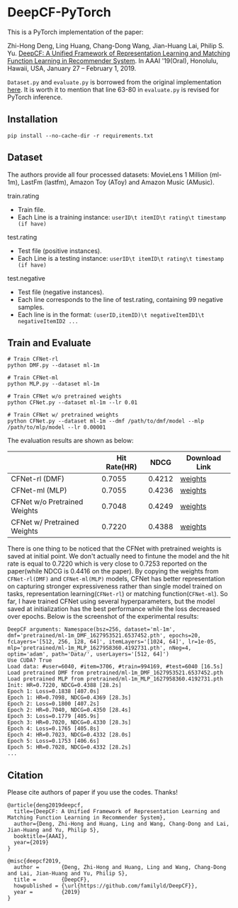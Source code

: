 # DeepCF-PyTorch

This is a PyTorch implementation of the paper:

Zhi-Hong Deng, Ling Huang, Chang-Dong Wang, Jian-Huang Lai, Philip S. Yu. [DeepCF: A Unified Framework of Representation Learning and Matching Function Learning in Recommender System](https://arxiv.org/abs/1901.04704v1). In AAAI '19(Oral), Honolulu, Hawaii, USA, January 27 – February 1, 2019.

`Dataset.py` and `evaluate.py` is borrowed from the original implementation [here](https://github.com/familyld/DeepCF). It is worth it to mention that line 63-80 in `evaluate.py` is revised for PyTorch inference.

## Installation

```shell
pip install --no-cache-dir -r requirements.txt
```

## Dataset

The authors provide all four processed datasets: MovieLens 1 Million (ml-1m), LastFm (lastfm), Amazon Toy (AToy) and Amazon Music (AMusic).

train.rating
- Train file.
- Each Line is a training instance: `userID\t itemID\t rating\t timestamp (if have)`

test.rating
- Test file (positive instances).
- Each Line is a testing instance: `userID\t itemID\t rating\t timestamp (if have)`

test.negative
- Test file (negative instances).
- Each line corresponds to the line of test.rating, containing 99 negative samples.
- Each line is in the format: `(userID,itemID)\t negativeItemID1\t negativeItemID2 ...`

## Train and Evaluate

```shell
# Train CFNet-rl
python DMF.py --dataset ml-1m

# Train CFNet-ml
python MLP.py --dataset ml-1m

# Train CFNet w/o pretrained weights
python CFNet.py --dataset ml-1m --lr 0.01

# Train CFNet w/ pretrained weights
python CFNet.py --dataset ml-1m --dmf /path/to/dmf/model --mlp /path/to/mlp/model --lr 0.00001
```

The evaluation results are shown as below:

|                              | Hit Rate(HR) | NDCG         | Download Link |
|------------------------------|--------------|--------------| ------------- |
| CFNet-rl (DMF)               | 0.7055       | 0.4212       | [weights](https://drive.google.com/file/d/1Y8TfV4YQTTf-h5Es44I4U-wtjc_dDOam/view?usp=sharing) |
| CFNet-ml (MLP)               | 0.7055       | 0.4236       | [weights](https://drive.google.com/file/d/1JwM4QlyLpEDH-LCilTNMIdyKol8sdZEp/view?usp=sharing) |
| CFNet w/o Pretrained Weights | 0.7048       | 0.4249       | [weights](https://drive.google.com/file/d/1-3t_tLo_4WGW2bBvixmK4nztvaRoftBN/view?usp=sharing) |
| CFNet w/ Pretrained Weights  | 0.7220       | 0.4388       | [weights](https://drive.google.com/file/d/190TksdTFc6ZoS-mAzzhcmZ378Mufm198/view?usp=sharing) |

There is one thing to be noticed that the CFNet with pretrained weights is saved at initial point. We don't actually need to fintune the model and the hit rate is equal to 0.7220 which is very close to 0.7253 reported on the paper(while NDCG is 0.4416 on the paper). By copying the weights from `CFNet-rl(DMF)` and `CFNet-ml(MLP)` models, CFNet has better representation on capturing stronger expressiveness rather than single model trained on tasks, representation learning(`CFNet-rl`) or matching function(`CFNet-ml`). So far, I have trained CFNet using several hyperparameters, but the model saved at initialization has the best performance while the loss decreased over epochs. Below is the screenshot of the experimental results:

```shell
DeepCF arguments: Namespace(bsz=256, dataset='ml-1m', dmf='pretrained/ml-1m_DMF_1627953521.6537452.pth', epochs=20, fcLayers='[512, 256, 128, 64]', itemLayers='[1024, 64]', lr=1e-05, mlp='pretrained/ml-1m_MLP_1627958360.4192731.pth', nNeg=4, optim='adam', path='Data/', userLayers='[512, 64]') 
Use CUDA? True
Load data: #user=6040, #item=3706, #train=994169, #test=6040 [16.5s]
Load pretrained DMF from pretrained/ml-1m_DMF_1627953521.6537452.pth
Load pretrained MLP from pretrained/ml-1m_MLP_1627958360.4192731.pth
Init: HR=0.7220, NDCG=0.4388 [28.2s]
Epoch 1: Loss=0.1838 [407.0s]
Epoch 1: HR=0.7098, NDCG=0.4369 [28.3s]
Epoch 2: Loss=0.1800 [407.2s]
Epoch 2: HR=0.7040, NDCG=0.4350 [28.4s]
Epoch 3: Loss=0.1779 [405.9s]
Epoch 3: HR=0.7020, NDCG=0.4330 [28.3s]
Epoch 4: Loss=0.1765 [405.8s]
Epoch 4: HR=0.7023, NDCG=0.4332 [28.0s]
Epoch 5: Loss=0.1753 [406.6s]
Epoch 5: HR=0.7028, NDCG=0.4332 [28.2s]
...
```

## Citation

Please cite authors of paper if you use the codes. Thanks!

```
@article{deng2019deepcf,
  title={DeepCF: A Unified Framework of Representation Learning and Matching Function Learning in Recommender System},
  author={Deng, Zhi-Hong and Huang, Ling and Wang, Chang-Dong and Lai, Jian-Huang and Yu, Philip S},
  booktitle={AAAI},
  year={2019}
}

@misc{deepcf2019,
  author =       {Deng, Zhi-Hong and Huang, Ling and Wang, Chang-Dong and Lai, Jian-Huang and Yu, Philip S},
  title =        {DeepCF},
  howpublished = {\url{https://github.com/familyld/DeepCF}},
  year =         {2019}
}
```